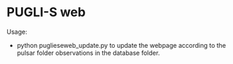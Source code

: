 # PUGLI-S web

Usage:

* python puglieseweb_update.py to update the webpage according to the pulsar folder observations in the database folder.

